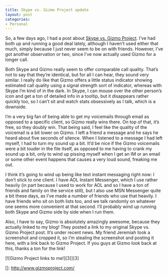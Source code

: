 ```yaml
---
title: Skype vs. Gizmo Project update
layout: post
categories:
- Personal
---
```

So, a few days ago, I had a post about [Skype vs. Gizmo Project][1]. I’ve had both up and running a good deal lately, although I haven’t used either that much, simply because I just never seem to be on with friends. However, I’ve got another observation or two, since I’ve now actually used Gizmo for a longer call.

Both Skype and Gizmo really seem to offer comparable call quality. That’s not to say that they’re identical, but for all I can hear, they sound very similar. I really do like that Gizmo offers a little status indicator showing estimated call quality using a signal strength sort of indicator, whereas with Skype I’m kind of in the dark. In Skype, I can mouse over the other person’s icon and get a ton of detailed info in a tooltip, but it disappears rather quickly too, so I can’t sit and watch stats obsessively as I talk, which is a downside.

I’m a very big fan of being able to get my voicemails through email as opposed to a specific client, so Gizmo really wins there. On top of that, it’s free, so they doubly win. That being said, I feel like the quality of the voicemail is a bit lower on Gizmo. I left a friend a message and he says he heard about five seconds of silence. When I listened to a message I had left myself, I had to turn my sound up a bit. It’d be nice if the Gizmo voicemails were a bit louder in the file itself, as opposed to me having to crank my sound up a bit, only to wind up pissing myself when I get an IM or an email or some other event happens that causes a very loud sound, freaking me out.

I think it’s going to wind up being like text instant messaging right now: I don’t stick to one client. I have AOL Instant Messenger, which I use rather heavily (in part because I used to work for AOL and so I have a ton of friends and family on the service still), but I also use MSN Messenger quite a bit these days, as I’ve made a number of friends who use that heavily. I have friends who sit on both lists too, and we talk randomly on whatever one seems more convenient at that second. I’ll probably wind up running both Skype and Gizmo side by side when I run them.

Also, I have to say, Gizmo is absolutely amazingly awesome, because they actually linked to my blog! They posted a link to my original Skype vs. Gizmo Project post. It’s under recent news. My friend Jeremiah took a screenshot and cropped it, so I’m stealing the screenshot and posting it here, with a link back to Gizmo Project. If you guys at Gizmo look back at this, thanks a ton for the link!

[![Gizmo Project links to me!][3]][3]

 [1]: http://www.randomthink.net/blog/2005/07/08/skype-vs-gizmo-project/
 []: http://www.gizmoproject.com/